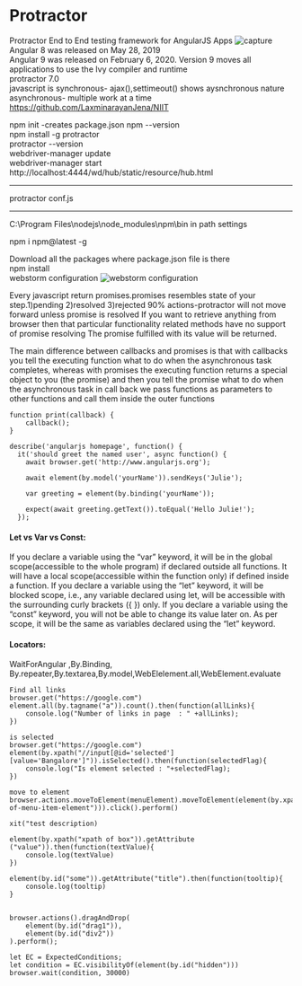 # Protractor
Protractor End to End testing framework for AngularJS Apps
![capture](https://user-images.githubusercontent.com/24494133/42014358-8fe1d846-7abf-11e8-9dab-b225666e26d7.PNG) </br>
Angular 8 was released on May 28, 2019</br>
Angular 9 was released on February 6, 2020. Version 9 moves all applications to use the Ivy compiler and runtime </br>
protractor 7.0 </br>
javascript is synchronous- ajax(),settimeout() shows aysnchronous nature </br>
asynchronous- multiple work at a time </br>
https://github.com/LaxminarayanJena/NIIT

npm init -creates package.json
npm --version <br>
npm install -g protractor <br>
protractor --version <br>
webdriver-manager update <br>
webdriver-manager start <br>
http://localhost:4444/wd/hub/static/resource/hub.html <br>

---------------------------
protractor conf.js <br>


-----------------------
C:\Program Files\nodejs\node_modules\npm\bin    in path settings

npm i npm@latest -g </br>

Download all the packages where package.json file is there </br>
npm install</br>
webstorm configuration
![webstorm configuration](https://user-images.githubusercontent.com/24494133/52033465-0ea54d80-254b-11e9-8c68-64e462adf8c1.PNG)

Every javascript return promises.promises resembles state of your step.1)pending 2)resolved 3)rejected 90% actions-protractor will not move forward unless promise is resolved If you want to retrieve anything from browser then that particular functionality related methods have no support of promise resolving
The promise fulfilled with its value will be returned.

The main difference between callbacks and promises is that with callbacks you tell the executing function what to do when the asynchronous task completes, whereas with promises the executing function returns a special object to you (the promise) and then you tell the promise what to do when the asynchronous task 
in call back we pass functions as parameters to other functions and call them inside the outer functions  </br>
```
function print(callback) { 
    callback();
}
```
```
describe('angularjs homepage', function() {
  it('should greet the named user', async function() {
    await browser.get('http://www.angularjs.org');

    await element(by.model('yourName')).sendKeys('Julie');

    var greeting = element(by.binding('yourName'));

    expect(await greeting.getText()).toEqual('Hello Julie!');
  });
 ```
#### Let vs Var vs Const:</br>
If you declare a variable using the “var” keyword, it will be in the global scope(accessible to the whole program) if declared outside all functions. It will have a local scope(accessible within the function only) if defined inside a function. If you declare a variable using the “let” keyword, it will be blocked scope, i.e., any variable declared using let, will be accessible with the surrounding curly brackets ({ }) only. If you declare a variable using the “const” keyword, you will not be able to change its value later on. As per scope, it will be the same as variables declared using the “let” keyword.

#### Locators:</br>
WaitForAngular ,By.Binding, By.repeater,By.textarea,By.model,WebElelement.all,WebElement.evaluate

```
Find all links
browser.get("https://google.com")
element.all(by.tagname("a")).count().then(function(allLinks){
	console.log("Number of links in page  : " +allLinks);
})

is selected
browser.get("https://google.com")
element(by.xpath("//input[@id='selected'] [value='Bangalore']")).isSelected().then(function(selectedFlag){
	console.log("Is element selected : "+selectedFlag);
})

move to element
browser.actions.moveToElement(menuElement).moveToElement(element(by.xpath("xpath-of-menu-item-element"))).click().perform()

xit("test description)

element(by.xpath("xpath of box")).getAttribute ("value")).then(function(textValue){
	console.log(textValue)
})

element(by.id("some")).getAttribute("title").then(function(tooltip){
	console.log(tooltip)
}


browser.actions().dragAndDrop(
	element(by.id("drag1")),
	element(by.id("div2"))
).perform();

let EC = ExpectedConditions;
let condition = EC.visibilityOf(element(by.id("hidden")))
browser.wait(condition, 30000)


```
